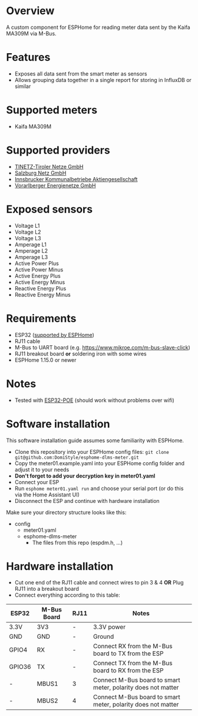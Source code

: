 # Overview

A custom component for ESPHome for reading meter data sent by the Kaifa MA309M via M-Bus.

# Features

* Exposes all data sent from the smart meter as sensors
* Allows grouping data together in a single report for storing in InfluxDB or similar

# Supported meters

* Kaifa MA309M

# Supported providers

* [TINETZ-Tiroler Netze GmbH](https://www.tinetz.at)
* [Salzburg Netz GmbH](https://www.salzburgnetz.at)
* [Innsbrucker Kommunalbetriebe Aktiengesellschaft](https://www.ikb.at)
* [Vorarlberger Energienetze GmbH](https://www.vorarlbergnetz.at)

# Exposed sensors

* Voltage L1
* Voltage L2
* Voltage L3
* Amperage L1
* Amperage L2
* Amperage L3
* Active Power Plus
* Active Power Minus
* Active Energy Plus
* Active Energy Minus
* Reactive Energy Plus
* Reactive Energy Minus

# Requirements

* ESP32 ([supported by ESPHome](https://esphome.io/#devices))
* RJ11 cable
* M-Bus to UART board (e.g. https://www.mikroe.com/m-bus-slave-click)
* RJ11 breakout board **or** soldering iron with some wires
* ESPHome 1.15.0 or newer

# Notes

* Tested with [ESP32-POE](https://www.olimex.com/Products/IoT/ESP32/ESP32-POE/open-source-hardware) (should work without problems over wifi)

# Software installation

This software installation guide assumes some familiarity with ESPHome.

* Clone this repository into your ESPHome config files: `git clone git@github.com:DomiStyle/esphome-dlms-meter.git`
* Copy the meter01.example.yaml into your ESPHome config folder and adjust it to your needs
* **Don't forget to add your decryption key in meter01.yaml**
* Connect your ESP
* Run `esphome meter01.yaml run` and choose your serial port (or do this via the Home Assistant UI)
* Disconnect the ESP and continue with hardware installation

Make sure your directory structure looks like this:

* config
  * meter01.yaml
  * esphome-dlms-meter
    * The files from this repo (espdm.h, ...)

# Hardware installation

* Cut one end of the RJ11 cable and connect wires to pin 3 & 4 **OR** Plug RJ11 into a breakout board
* Connect everything according to this table:

| **ESP32** | **M-Bus Board**           | **RJ11** | **Notes** |
| --------- | ------------- | ---------------- | ----------- |
| 3.3V        | 3V3 | - | 3.3V power |
| GND      | GND | - | Ground |
| GPIO4       | RX    | - | Connect RX from the M-Bus board to TX from the ESP |
| GPIO36    | TX    | - | Connect TX from the M-Bus board to RX from the ESP |
| -    | MBUS1    | 3 | Connect M-Bus board to smart meter, polarity does not matter |
| -    | MBUS2    | 4 | Connect M-Bus board to smart meter, polarity does not matter |
